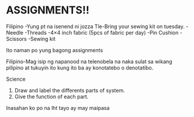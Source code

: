 # ASSIGNMENTS!!

Filipino -Yung pt na isenend ni jozza
Tle-Bring your sewing kit on tuesday.
       -Needle
       -Threads
       -4×4 inch fabric (5pcs of fabric per day)
       -Pin Cushion
       -Scissors
       -Sewing kit

Ito naman po yung bagong assignments

Filipino-Mag isip ng napanood na telenobela na naka sulat sa wikang pilipino at tukuyin ito kung ito ba ay konotatebo o denotatibo.


Science
1. Draw and label the differents parts of system.
2. Give the function of each part.


 Inasahan ko po na lht tayo ay may maipasa
